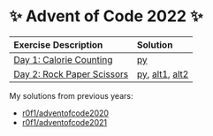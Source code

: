 # :sparkles: Advent of Code 2022 :sparkles:

|Exercise Description|Solution|
|:---|:---|
|[Day 1: Calorie Counting](https://adventofcode.com/2022/day/1)   |[py](/day01/main.py)|
|[Day 2: Rock Paper Scissors](https://adventofcode.com/2022/day/2)|[py](/day02/main.py), [alt1](/day02/alt1.py), [alt2](/day02/alt2.py)|

My solutions from previous years:
* [r0f1/adventofcode2020](https://github.com/r0f1/adventofcode2020)
* [r0f1/adventofcode2021](https://github.com/r0f1/adventofcode2021)

